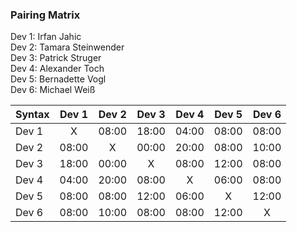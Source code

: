 ### Pairing Matrix
Dev 1: Irfan Jahic  
Dev 2: Tamara Steinwender  
Dev 3: Patrick Struger  
Dev 4: Alexander Toch  
Dev 5: Bernadette Vogl  
Dev 6: Michael Weiß  

| Syntax      | Dev 1   	  | Dev 2   	  | Dev 3     	| Dev 4   	  | Dev 5     	| Dev 6   	  |
| :---        |    :----:   |    :----:   |    :----:   |    :----:   |    :----:   |    :----:   |
| Dev 1       | X           | 08:00       | 18:00       | 04:00       | 08:00       | 08:00       |
| Dev 2       | 08:00       | X           | 00:00       | 20:00       | 08:00       | 10:00       |
| Dev 3       | 18:00       | 00:00       | X           | 08:00       | 12:00       | 08:00       |
| Dev 4       | 04:00       | 20:00       | 08:00       | X           | 06:00       | 08:00       |
| Dev 5       | 08:00       | 08:00       | 12:00       | 06:00       | X           | 12:00       |
| Dev 6       | 08:00       | 10:00       | 08:00       | 08:00       | 12:00       | X           |
